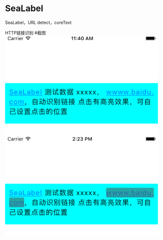 # SeaLabel
SeaLabel，URL detect，coreText

HTTP链接识别
#截图
![SeaLabel效果图](https://github.com/lhx546920268/SeaLabel/blob/master/normal.png)
![SeaLabel点击效果图](https://github.com/lhx546920268/SeaLabel/blob/master/click.png)

